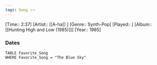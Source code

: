 ```yaml
---
tags: Song ⭐⭐ 
---
```

[Time:: 2:37]
[Artist:: [[A-ha]] ]
[Genre:: Synth-Pop]
[Played:: ]
[Album:: [[Hunting High and Low (1985)]]]
[Year:: 1985]
### Dates
````dataview
TABLE Favorite_Song
WHERE Favorite_Song = "The Blue Sky"
````